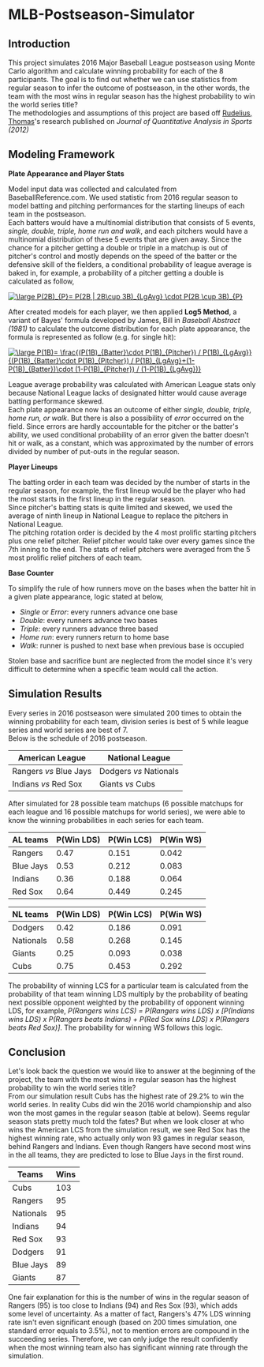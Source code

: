 # MLB-Postseason-Simulator
 
## Introduction
This project simulates 2016 Major Baseball League postseason using Monte Carlo algorithm and calculate winning probability for each of the 8 participants. The goal is to find out whether we can use statistics from regular season to infer the outcome of postseason, in the other words, the team with the most wins in regular season has the highest probability to win the world series title?   
The methodologies and assumptions of this project are based off [Rudelius, Thomas](https://econpapers.repec.org/article/bpjjqsprt/v_3a8_3ay_3a2012_3ai_3a1_3an_3a10.htm)'s research published on *Journal of Quantitative Analysis in Sports (2012)*

## Modeling Framework
**Plate Appearance and Player Stats**  

Model input data was collected and calculated from BaseballReference.com. We used statistic from 2016 regular season to model batting and pitching performances for the starting lineups of each team in the postseason.  
Each batters would have a multinomial distribution that consists of 5 events, *single, double, triple, home run and walk*, and each pitchers would have a multinomial distribution of these 5 events that are given away. Since the chance for a pitcher getting a double or triple in a matchup is out of pitcher's control and mostly depends on the speed of the batter or the defensive skill of the fielders, a conditional probability of league average is baked in, for example, a probability of a pitcher getting a double is calculated as follow,

<a href="https://www.codecogs.com/eqnedit.php?latex=\large&space;P(2B)_{P}=&space;P(2B&space;|&space;2B\cup&space;3B)_{LgAvg}&space;\cdot&space;P(2B&space;\cup&space;3B)_{P}" target="_blank"><img src="https://latex.codecogs.com/svg.latex?\large&space;P(2B)_{P}=&space;P(2B&space;|&space;2B\cup&space;3B)_{LgAvg}&space;\cdot&space;P(2B&space;\cup&space;3B)_{P}" title="\large P(2B)_{P}= P(2B | 2B\cup 3B)_{LgAvg} \cdot P(2B \cup 3B)_{P}" /></a>

After created models for each player, we then applied **Log5 Method**, a variant of Bayes' formula developed by James, Bill in *Baseball Abstract (1981)* to calculate the outcome distribution for each plate appearance, the formula is represented as follow (e.g. for single hit):

<a href="https://www.codecogs.com/eqnedit.php?latex=\large&space;P(1B)=&space;\frac{(P(1B)_{Batter}\cdot&space;P(1B)_{Pitcher})&space;/&space;P(1B)_{LgAvg}}{(P(1B)_{Batter}\cdot&space;P(1B)_{Pitcher})&space;/&space;P(1B)_{LgAvg}&plus;(1-P(1B)_{Batter})\cdot&space;(1-P(1B)_{Pitcher})&space;/&space;(1-P(1B)_{LgAvg})}" target="_blank"><img src="https://latex.codecogs.com/svg.latex?\large&space;P(1B)=&space;\frac{(P(1B)_{Batter}\cdot&space;P(1B)_{Pitcher})&space;/&space;P(1B)_{LgAvg}}{(P(1B)_{Batter}\cdot&space;P(1B)_{Pitcher})&space;/&space;P(1B)_{LgAvg}&plus;(1-P(1B)_{Batter})\cdot&space;(1-P(1B)_{Pitcher})&space;/&space;(1-P(1B)_{LgAvg})}" title="\large P(1B)= \frac{(P(1B)_{Batter}\cdot P(1B)_{Pitcher}) / P(1B)_{LgAvg}}{(P(1B)_{Batter}\cdot P(1B)_{Pitcher}) / P(1B)_{LgAvg}+(1-P(1B)_{Batter})\cdot (1-P(1B)_{Pitcher}) / (1-P(1B)_{LgAvg})}" /></a>

League average probability was calculated with American League stats only because National League lacks of designated hitter would cause average batting performance skewed.  
Each plate appearance now has an outcome of either *single, double, triple, home run, or walk*. But there is also a possibility of *error* occurred on the field. Since errors are hardly accountable for the pitcher or the batter's ability, we used conditional probability of an error given the batter doesn't hit or walk, as a constant, which was approximated by the number of errors divided by number of put-outs in the regular season.

**Player Lineups**

The batting order in each team was decided by the number of starts in the regular season, for example, the first lineup would be the player who had the most starts in the first lineup in the regular season.  
Since pitcher's batting stats is quite limited and skewed, we used the average of ninth lineup in National League to replace the pitchers in National League.  
The pitching rotation order is decided by the 4 most prolific starting pitchers plus one relief pitcher. Relief pitcher would take over every games since the 7th inning to the end. The stats of relief pitchers were averaged from the 5 most prolific relief pitchers of each team. 

**Base Counter**

To simplify the rule of how runners move on the bases when the batter hit in a given plate appearance, logic stated at below,
 - *Single* or *Error*: every runners advance one base
 - *Double*: every runners advance two bases
 - *Triple*: every runners advance three based
 - *Home run*: every runners return to home base
 - *Walk*: runner is pushed to next base when previous base is occupied 

Stolen base and sacrifice bunt are neglected from the model since it's very difficult to determine when a specific team would call the action.

## Simulation Results 
Every series in 2016 postseason were simulated 200 times to obtain the winning probability for each team, division series is best of 5 while league series and world series are best of 7.  
Below is the schedule of 2016 postseason. 

|American League  |National League  |
|--|--|
|Rangers *vs* Blue Jays|Dodgers *vs* Nationals|
|Indians *vs* Red Sox  |Giants *vs* Cubs|


After simulated for 28 possible team matchups (6 possible matchups for each league and 16 possible matchups for world series), we were able to know the winning probabilities in each series for each team.  

|AL teams  |P(Win LDS)|P(Win LCS)|P(Win WS)|
|--|--|--|--|
|Rangers  |0.47|0.151|0.042|
|Blue Jays|0.53|0.212|0.083|
|Indians  |0.36|0.188|0.064|
|Red Sox  |0.64|0.449|0.245|

|NL teams  |P(Win LDS)|P(Win LCS)|P(Win WS)|
|--|--|--|--|
|Dodgers  |0.42|0.186|0.091|
|Nationals|0.58|0.268|0.145|
|Giants   |0.25|0.093|0.038|
|Cubs     |0.75|0.453|0.292|


The probability of winning LCS for a particular team is calculated from the probability of that team winning LDS multiply by the probability of beating next possible opponent weighted by the probability of opponent winning LDS, for example, *P(Rangers wins LCS) = P(Rangers wins LDS) x [P(Indians wins LDS) x P(Rangers beats Indians) + P(Red Sox wins LDS) x P(Rangers beats Red Sox)]*. The probability for winning WS follows this logic.

## Conclusion

Let's look back the question we would like to answer at the beginning of the project, the team with the most wins in regular season has the highest probability to win the world series title?  
From our simulation result Cubs has the highest rate of 29.2% to win the world series. In reality Cubs did win the 2016 world championship and also won the most games in the regular season (table at below). Seems regular season stats pretty much told the fates? But when we look closer at who wins the American LCS from the simulation result, we see Red Sox has the highest winning rate, who actually only won 93 games in regular season, behind Rangers and Indians. Even though Rangers have second most wins in the all teams, they are predicted to lose to Blue Jays in the first round.  

|Teams  |Wins  |
|--|--|
|Cubs     |103|  
|Rangers  |95 |
|Nationals|95 |
|Indians  |94 |
|Red Sox  |93 |
|Dodgers  |91 |
|Blue Jays|89 |
|Giants   |87 |

One fair explanation for this is the number of wins in the regular season of Rangers (95) is too close to Indians (94) and Res Sox (93), which adds some level of uncertainty. As a matter of fact, Rangers's 47% LDS winning rate isn't even significant enough (based on 200 times simulation, one standard error equals to 3.5%), not to mention errors are compound in the succeeding series. Therefore, we can only judge the result confidently when the most winning team also has significant winning rate through the simulation.  
